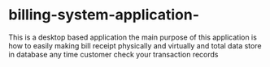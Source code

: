 # billing-system-application-
This is a desktop based application the main purpose of this application is how to easily making bill receipt physically and virtually and total data store in database any time customer check your transaction records
